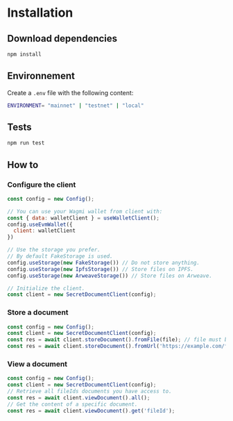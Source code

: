# Installation

## Download dependencies

``` bash
npm install
```

## Environnement

Create a `.env` file with the following content:

``` bash
ENVIRONMENT= "mainnet" | "testnet" | "local"
```

## Tests

``` bash
npm run test
```

## How to

### Configure the client

``` js
const config = new Config();

// You can use your Wagmi wallet from client with:
const { data: walletClient } = useWalletClient();
config.useEvmWallet({
  client: walletClient
})

// Use the storage you prefer.
// By default FakeStorage is used.
config.useStorage(new FakeStorage()) // Do not store anything.
config.useStorage(new IpfsStorage()) // Store files on IPFS.
config.useStorage(new ArweaveStorage()) // Store files on Arweave.

// Initialize the client.
const client = new SecretDocumentClient(config);
```

### Store a document

``` js
const config = new Config();
const client = new SecretDocumentClient(config);
const res = await client.storeDocument().fromFile(file); // file must be of type File.
const res = await client.storeDocument().fromUrl('https://example.com/file.pdf');
```

### View a document

``` js
const config = new Config();
const client = new SecretDocumentClient(config);
// Retrieve all fileIds documents you have access to.
const res = await client.viewDocument().all();
// Get the content of a specific document.
const res = await client.viewDocument().get('fileId');
```

